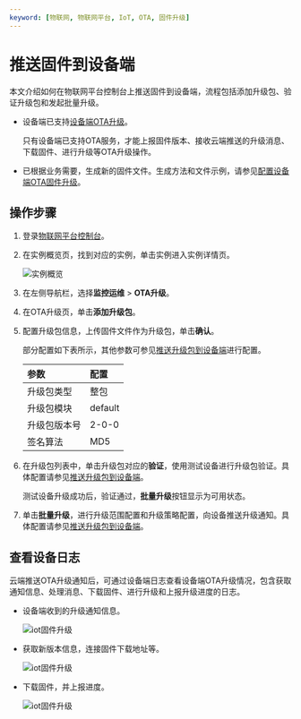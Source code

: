 ```yaml
---
keyword: [物联网, 物联网平台, IoT, OTA, 固件升级]
---
```


# 推送固件到设备端

本文介绍如何在物联网平台控制台上推送固件到设备端，流程包括添加升级包、验证升级包和发起批量升级。

-   设备端已支持[设备端OTA升级](/cn.zh-CN/监控运维/OTA升级/设备端OTA升级.md)。

    只有设备端已支持OTA服务，才能上报固件版本、接收云端推送的升级消息、下载固件、进行升级等OTA升级操作。

-   已根据业务需要，生成新的固件文件。生成方法和文件示例，请参见[配置设备端OTA固件升级](/cn.zh-CN/最佳实践/监控运维/设备OTA固件升级实践/配置设备端OTA固件升级.md)。

## 操作步骤

1.  登录[物联网平台控制台](http://iot.console.aliyun.com/)。

2.  在实例概览页，找到对应的实例，单击实例进入实例详情页。

    ![实例概览](https://static-aliyun-doc.oss-cn-hangzhou.aliyuncs.com/assets/img/zh-CN/9275903061/p174584.png)

3.  在左侧导航栏，选择**监控运维** \> **OTA升级**。

4.  在OTA升级页，单击**添加升级包**。

5.  配置升级包信息，上传固件文件作为升级包，单击**确认**。

    部分配置如下表所示，其他参数可参见[推送升级包到设备端](/cn.zh-CN/监控运维/OTA升级/推送升级包到设备端.md)进行配置。

    |参数|配置|
    |:-|:-|
    |升级包类型|整包|
    |升级包模块|default|
    |升级包版本号|2-0-0|
    |签名算法|MD5|

6.  在升级包列表中，单击升级包对应的**验证**，使用测试设备进行升级包验证。具体配置请参见[推送升级包到设备端](/cn.zh-CN/监控运维/OTA升级/推送升级包到设备端.md)。

    测试设备升级成功后，验证通过，**批量升级**按钮显示为可用状态。

7.  单击**批量升级**，进行升级范围配置和升级策略配置，向设备推送升级通知。具体配置请参见[推送升级包到设备端](/cn.zh-CN/监控运维/OTA升级/推送升级包到设备端.md)。


## 查看设备日志

云端推送OTA升级通知后，可通过设备端日志查看设备端OTA升级情况，包含获取通知信息、处理消息、下载固件、进行升级和上报升级进度的日志。

-   设备端收到的升级通知信息。

    ![iot固件升级](https://static-aliyun-doc.oss-cn-hangzhou.aliyuncs.com/assets/img/zh-CN/8608649951/p66139.png)

-   获取新版本信息，连接固件下载地址等。

    ![iot固件升级](https://static-aliyun-doc.oss-cn-hangzhou.aliyuncs.com/assets/img/zh-CN/8608649951/p66142.png)

-   下载固件，并上报进度。

    ![iot固件升级](https://static-aliyun-doc.oss-cn-hangzhou.aliyuncs.com/assets/img/zh-CN/8608649951/p66144.png)


